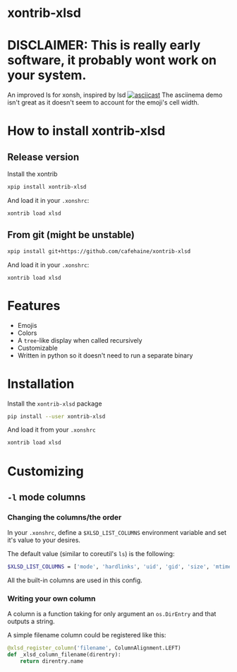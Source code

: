 # xontrib-xlsd
# DISCLAIMER: This is really early software, it probably wont work on your system.

An improved ls for xonsh, inspired by lsd
[![asciicast](https://asciinema.org/a/mxvzgiAT8tBldKsrxFusN2riY.svg)](https://asciinema.org/a/mxvzgiAT8tBldKsrxFusN2riY)
The asciinema demo isn't great as it doesn't seem to account for the emoji's cell width.

# How to install xontrib-xlsd

## Release version

Install the xontrib

```bash
xpip install xontrib-xlsd
```

And load it in your `.xonshrc`:

```
xontrib load xlsd
```

## From git (might be unstable)

```bash
xpip install git+https://github.com/cafehaine/xontrib-xlsd
```

And load it in your `.xonshrc`:

```
xontrib load xlsd
```

# Features

- Emojis
- Colors
- A `tree`-like display when called recursively
- Customizable
- Written in python so it doesn't need to run a separate binary

# Installation

Install the `xontrib-xlsd` package
```bash
pip install --user xontrib-xlsd
```

And load it from your `.xonshrc`
```bash
xontrib load xlsd
```

# Customizing

## `-l` mode columns

### Changing the columns/the order

In your `.xonshrc`, define a `$XLSD_LIST_COLUMNS` environment variable and set it's value to your desires.

The default value (similar to coreutil's `ls`) is the following:
```bash
$XLSD_LIST_COLUMNS = ['mode', 'hardlinks', 'uid', 'gid', 'size', 'mtime', 'name']
```

All the built-in columns are used in this config.

### Writing your own column

A column is a function taking for only argument an `os.DirEntry` and that outputs a string.

A simple filename column could be registered like this:
```python
@xlsd_register_column('filename', ColumnAlignment.LEFT)
def _xlsd_column_filename(direntry):
    return direntry.name
```

